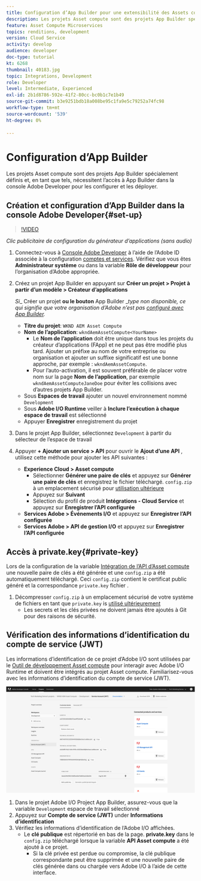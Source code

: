 ```yaml
---
title: Configuration d’App Builder pour une extensibilité des Assets compute
description: Les projets Asset compute sont des projets App Builder spécialement définis et, en tant que tels, nécessitent l’accès à App Builder dans la console Adobe Developer pour les configurer et les déployer.
feature: Asset Compute Microservices
topics: renditions, development
version: Cloud Service
activity: develop
audience: developer
doc-type: tutorial
kt: 6268
thumbnail: 40183.jpg
topic: Integrations, Development
role: Developer
level: Intermediate, Experienced
exl-id: 2b1d8786-592e-41f2-80cc-bc0b1c7e1b49
source-git-commit: b3e9251bdb18a008be95c1fa9e5c79252a74fc98
workflow-type: tm+mt
source-wordcount: '539'
ht-degree: 0%

---
```


# Configuration d’App Builder

Les projets Asset compute sont des projets App Builder spécialement définis et, en tant que tels, nécessitent l’accès à App Builder dans la console Adobe Developer pour les configurer et les déployer.

## Création et configuration d’App Builder dans la console Adobe Developer{#set-up}

>[!VIDEO](https://video.tv.adobe.com/v/40183?quality=12&learn=on)

_Clic publicitaire de configuration du générateur d’applications (sans audio)_

1. Connectez-vous à [Console Adobe Developer](https://console.adobe.io) à l’aide de l’Adobe ID associée à la configuration [comptes et services](./accounts-and-services.md). Vérifiez que vous êtes __Administrateur système__ ou dans la variable __Rôle de développeur__ pour l’organisation d’Adobe appropriée.
1. Créez un projet App Builder en appuyant sur __Créer un projet > Projet à partir d’un modèle > Créateur d’applications__

   _Si__ Créer un projet __ou le bouton__ App Builder __type non disponible, ce qui signifie que votre organisation d’Adobe n’est pas [configuré avec App Builder](#request-adobe-project-app-builder)._

   + __Titre du projet__: `WKND AEM Asset Compute`
   + __Nom de l’application__: `wkndAemAssetCompute<YourName>`
      + Le __Nom de l’application__ doit être unique dans tous les projets du créateur d’applications (FApp) et ne peut pas être modifié plus tard. Ajouter un préfixe au nom de votre entreprise ou organisation et ajouter un suffixe significatif est une bonne approche, par exemple : `wkndAemAssetCompute`.
      + Pour l’auto-activation, il est souvent préférable de placer votre nom sur la page __Nom de l’application__, par exemple `wkndAemAssetComputeJaneDoe` pour éviter les collisions avec d’autres projets App Builder.
   + Sous __Espaces de travail__ ajouter un nouvel environnement nommé `Development`
   + Sous __Adobe I/O Runtime__ veiller à __Inclure l’exécution à chaque espace de travail__ est sélectionné
   + Appuyer __Enregistrer__ enregistrement du projet
1. Dans le projet App Builder, sélectionnez `Development` à partir du sélecteur de l’espace de travail
1. Appuyer __+ Ajouter un service > API__ pour ouvrir le __Ajout d’une API__ , utilisez cette méthode pour ajouter les API suivantes :

   + __Experience Cloud > Asset compute__
      + Sélectionner __Générer une paire de clés__ et appuyez sur __Générer une paire de clés__ et enregistrez le fichier téléchargé. `config.zip` à un emplacement sécurisé pour [utilisation ultérieure](#private-key)
      + Appuyez sur __Suivant__
      + Sélection du profil de produit __Intégrations - Cloud Service__ et appuyez sur __Enregistrer l’API configurée__
   + __Services Adobe > Événements I/O__ et appuyez sur __Enregistrer l’API configurée__
   + __Services Adobe > API de gestion I/O__ et appuyez sur __Enregistrer l’API configurée__

## Accès à private.key{#private-key}

Lors de la configuration de la variable [Intégration de l’API d’Asset compute](#set-up) une nouvelle paire de clés a été générée et une `config.zip` a été automatiquement téléchargé. Ceci `config.zip` contient le certificat public généré et la correspondance `private.key` fichier .

1. Décompresser `config.zip` à un emplacement sécurisé de votre système de fichiers en tant que `private.key` is [utilisé ultérieurement](../develop/environment-variables.md)
   + Les secrets et les clés privées ne doivent jamais être ajoutés à Git pour des raisons de sécurité.

## Vérification des informations d’identification du compte de service (JWT)

Les informations d’identification de ce projet d’Adobe I/O sont utilisées par le [Outil de développement Asset compute](../develop/development-tool.md) pour interagir avec Adobe I/O Runtime et doivent être intégrés au projet Asset compute. Familiarisez-vous avec les informations d’identification du compte de service (JWT).

![Informations d’identification du compte de service Adobe Developer](./assets/app-builder/service-account.png)

1. Dans le projet Adobe I/O Project App Builder, assurez-vous que la variable `Development` espace de travail sélectionné
1. Appuyez sur __Compte de service (JWT)__ under __Informations d’identification__
1. Vérifiez les informations d’identification de l’Adobe I/O affichées.
   + Le __clé publique__ est répertorié en bas de la page. __private.key__ dans le `config.zip` téléchargé lorsque la variable __API Asset compute__ a été ajouté à ce projet.
      + Si la clé privée est perdue ou compromise, la clé publique correspondante peut être supprimée et une nouvelle paire de clés générée dans ou chargée vers Adobe I/O à l’aide de cette interface.
